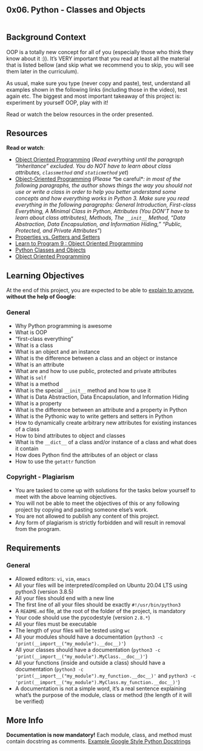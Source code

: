 ## 0x06. Python - Classes and Objects

<div class="panel-body">
    <p><img src="https://s3.amazonaws.com/intranet-projects-files/holbertonschool-higher-level_programming+/247/oop-meme.jpg" alt="" loading="lazy" style=""></p>

<h2>Background Context</h2>

<p>OOP is a totally new concept for all of you (especially those who think they know about it :)). 
It’s VERY important that you read at least all the material that is listed bellow (and skip what we recommend you to skip, you will see them later in the curriculum). </p>

<p>As usual, make sure you type (never copy and paste), test, understand all examples shown in the following links (including those in the video), test again etc. 
The biggest and most important takeaway of this project is: experiment by yourself OOP, play with it!</p>

<p>Read or watch the below resources in the order presented.</p>

<h2>Resources</h2>

<p><strong>Read or watch</strong>:</p>

<ul>
<li><a href="/rltoken/i49z6HxrBGRNnixo7ZWbEQ" title="Object Oriented Programming" target="_blank">Object Oriented Programming</a> (<em>Read everything until the paragraph “Inheritance” excluded. You do NOT have to learn about class attributes, <code>classmethod</code> and <code>staticmethod</code> yet</em>)</li>
<li><a href="/rltoken/qz3KSn154ia4H2DPaabOzg" title="Object-Oriented Programming" target="_blank">Object-Oriented Programming</a> (<em>Please *</em>be careful*<em>: in most of the following paragraphs, the author shows things the way you should not use or write a class in order to help you better understand some concepts and how everything works in Python 3. Make sure you read everything in the following paragraphs: General Introduction, First-class Everything, A Minimal Class in Python, Attributes (You DON’T have to learn about class attributes), Methods, The <code>__init__</code> Method, “Data Abstraction, Data Encapsulation, and Information Hiding,” “Public, Protected, and Private Attributes”</em>)</li>
<li><a href="/rltoken/Wy2djWXK5b4rnnYlAq_wlA" title="Properties vs. Getters and Setters" target="_blank">Properties vs. Getters and Setters</a> </li>
<li><a href="/rltoken/MxIOanLf5vG5QeCWek2nqQ" title="Learn to Program 9 : Object Oriented Programming" target="_blank">Learn to Program 9 : Object Oriented Programming</a> </li>
<li><a href="/rltoken/AoLH4xp5StrQST-Cu0Fg8w" title="Python Classes and Objects" target="_blank">Python Classes and Objects</a> </li>
<li><a href="/rltoken/-vVnWzwR3a3X0H8Oia78Ug" title="Object Oriented Programming" target="_blank">Object Oriented Programming</a> </li>
</ul>

<h2>Learning Objectives</h2>

<p>At the end of this project, you are expected to be able to <a href="/rltoken/WxAcwZ7gFDS8MKYqhB9Gzw" title="explain to anyone" target="_blank">explain to anyone</a>, <strong>without the help of Google</strong>:</p>

<h3>General</h3>

<ul>
<li>Why Python programming is awesome </li>
<li>What is OOP</li>
<li>“first-class everything”</li>
<li>What is a class</li>
<li>What is an object and an instance</li>
<li>What is the difference between a class and an object or instance</li>
<li>What is an attribute</li>
<li>What are and how to use public, protected and private attributes</li>
<li>What is <code>self</code></li>
<li>What is a method</li>
<li>What is the special <code>__init__</code> method and how to use it</li>
<li>What is Data Abstraction, Data Encapsulation, and Information Hiding</li>
<li>What is a property</li>
<li>What is the difference between an attribute and a property in Python</li>
<li>What is the Pythonic way to write getters and setters in Python</li>
<li>How to dynamically create arbitrary new attributes for existing instances of a class</li>
<li>How to bind attributes to object and classes</li>
<li>What is the <code>__dict__</code> of a class and/or instance of a class and what does it contain</li>
<li>How does Python find the attributes of an object or class</li>
<li>How to use the <code>getattr</code> function</li>
</ul>

<h3>Copyright - Plagiarism</h3>

<ul>
<li>You are tasked to come up with solutions for the tasks below yourself to meet with the above learning objectives.</li>
<li>You will not be able to meet the objectives of this or any following project by copying and pasting someone else’s work. </li>
<li>You are not allowed to publish any content of this project.</li>
<li>Any form of plagiarism is strictly forbidden and will result in removal from the program.</li>
</ul>

<h2>Requirements</h2>

<h3>General</h3>

<ul>
<li>Allowed editors: <code>vi</code>, <code>vim</code>, <code>emacs</code></li>
<li>All your files will be interpreted/compiled on Ubuntu 20.04 LTS using python3 (version 3.8.5)</li>
<li>All your files should end with a new line</li>
<li>The first line of all your files should be exactly <code>#!/usr/bin/python3</code></li>
<li>A <code>README.md</code> file, at the root of the folder of the project, is mandatory</li>
<li>Your code should use the pycodestyle (version <code>2.8.*</code>)</li>
<li>All your files must be executable</li>
<li>The length of your files will be tested using <code>wc</code></li>
<li>All your modules should have a documentation (<code>python3 -c 'print(__import__("my_module").__doc__)'</code>)</li>
<li>All your classes should have a documentation (<code>python3 -c 'print(__import__("my_module").MyClass.__doc__)'</code>)</li>
<li>All your functions (inside and outside a class) should have a documentation (<code>python3 -c 'print(__import__("my_module").my_function.__doc__)'</code> and <code>python3 -c 'print(__import__("my_module").MyClass.my_function.__doc__)'</code>)</li>
<li>A documentation is not a simple word, it’s a real sentence explaining what’s the purpose of the module, class or method (the length of it will be verified)</li>
</ul>

<h2>More Info</h2>

<p><strong>Documentation is now mandatory!</strong> Each module, class, and method must contain docstring as comments. <a href="/rltoken/dOO785g5EQYkRU2E1wri0g" title="Example Google Style Python Docstrings" target="_blank">Example Google Style Python Docstrings</a></p>

  </div>